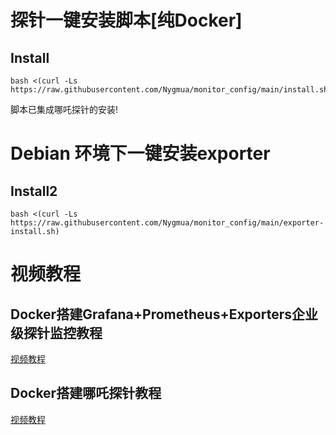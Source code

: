 # 探针一键安装脚本[纯Docker]
## Install
```
bash <(curl -Ls https://raw.githubusercontent.com/Nygmua/monitor_config/main/install.sh)
```
脚本已集成哪吒探针的安装!

# Debian 环境下一键安装exporter
## Install2
```
bash <(curl -Ls https://raw.githubusercontent.com/Nygmua/monitor_config/main/exporter-install.sh)
```
# 视频教程
## Docker搭建Grafana+Prometheus+Exporters企业级探针监控教程
[视频教程](https://www.youtube.com/watch?v=9QSw0G4jPqY)

## Docker搭建哪吒探针教程
[视频教程](https://www.youtube.com/watch?v=20MFvJoro2k)
